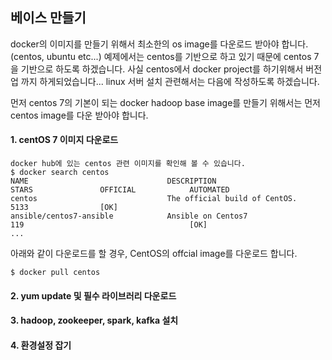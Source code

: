 ## 베이스 만들기
docker의 이미지를 만들기 위해서 최소한의 os image를 다운로드 받아야 합니다. (centos, ubuntu etc...)
예제에서는 centos를 기반으로 하고 있기 때문에 centos 7 을 기반으로 하도록 하겠습니다.
사실 centos에서 docker project를 하기위해서 버전업 까지 하게되었습니다... linux 서버 설치 관련해서는 다음에 작성하도록 하겠습니다.

먼저 centos 7의 기본이 되는 docker hadoop base image를 만들기 위해서는 먼저 centos image를 다운 받아야 합니다.

#### 1. centOS 7 이미지 다운로드

```{.text}
docker hub에 있는 centos 관련 이미지를 확인해 볼 수 있습니다.
$ docker search centos
NAME                               DESCRIPTION                                     STARS               OFFICIAL            AUTOMATED
centos                             The official build of CentOS.                   5133                [OK]
ansible/centos7-ansible            Ansible on Centos7                              119                                     [OK]
...
```
아래와 같이 다운로드를 할 경우, CentOS의 offcial image를 다운로드 합니다. 
```{.text}
$ docker pull centos
```

#### 2. yum update 및 필수 라이브러리 다운로드


#### 3. hadoop, zookeeper, spark, kafka 설치


#### 4. 환경설정 잡기
